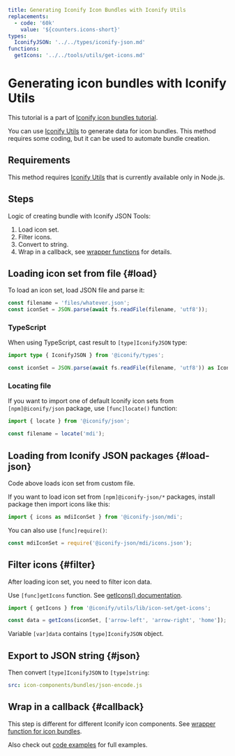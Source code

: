 ```yaml
title: Generating Iconify Icon Bundles with Iconify Utils
replacements:
  - code: '60k'
    value: '${counters.icons-short}'
types:
  IconifyJSON: '../../types/iconify-json.md'
functions:
  getIcons: '../../tools/utils/get-icons.md'
```

# Generating icon bundles with Iconify Utils

This tutorial is a part of [Iconify icon bundles tutorial](./index.md).

You can use [Iconify Utils](../../tools/utils/index.md) to generate data for icon bundles. This method requires some coding, but it can be used to automate bundle creation.

## Requirements

This method requires [Iconify Utils](../../tools/utils/index.md) that is currently available only in Node.js.

## Steps

Logic of creating bundle with Iconify JSON Tools:

1. Load icon set.
2. Filter icons.
3. Convert to string.
4. Wrap in a callback, see [wrapper functions](./wrapper.md) for details.

## Loading icon set from file {#load}

To load an icon set, load JSON file and parse it:

```js
const filename = 'files/whatever.json';
const iconSet = JSON.parse(await fs.readFile(filename, 'utf8'));
```

### TypeScript

When using TypeScript, cast result to `[type]IconifyJSON` type:

```ts
import type { IconifyJSON } from '@iconify/types';
```

```ts
const iconSet = JSON.parse(await fs.readFile(filename, 'utf8')) as IconifyJSON;
```

### Locating file

If you want to import one of default Iconify icon sets from `[npm]@iconify/json` package, use `[func]locate()` function:

```js
import { locate } from '@iconify/json';

const filename = locate('mdi');
```

## Loading from Iconify JSON packages {#load-json}

Code above loads icon set from custom file.

If you want to load icon set from `[npm]@iconify-json/*` packages, install package then import icons like this:

```js
import { icons as mdiIconSet } from '@iconify-json/mdi';
```

You can also use `[func]require()`:

```js
const mdiIconSet = require('@iconify-json/mdi/icons.json');
```

## Filter icons {#filter}

After loading icon set, you need to filter icon data.

Use `[func]getIcons` function. See [getIcons() documentation](../../tools/utils/get-icons.md).

```js
import { getIcons } from '@iconify/utils/lib/icon-set/get-icons';
```

```js
const data = getIcons(iconSet, ['arrow-left', 'arrow-right', 'home']);
```

Variable `[var]data` contains `[type]IconifyJSON` object.

## Export to JSON string {#json}

Then convert `[type]IconifyJSON` to `[type]string`:

```yaml
src: icon-components/bundles/json-encode.js
```

## Wrap in a callback {#callback}

This step is different for different Iconify icon components. See [wrapper function for icon bundles](./wrapper.md).

Also check out [code examples](./examples/index.md) for full examples.
